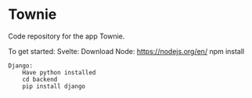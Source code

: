 # Townie
Code repository for the app Townie.

To get started:
    Svelte: 
        Download Node: https://nodejs.org/en/
        npm install
        
    Django:
        Have python installed
        cd backend
        pip install django

